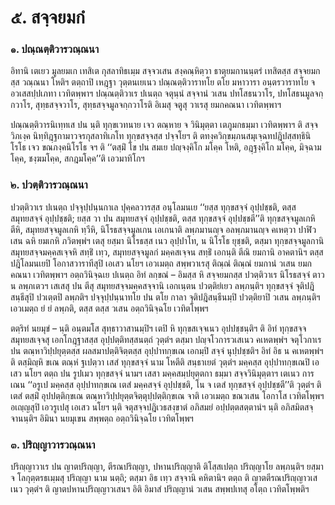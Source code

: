 <h1>๕. สจฺจยมกํ</h1>
<h3>๑. ปณฺณตฺติวารวณฺณนา</h3>
<p> อิทานิ  เตเยว มูลยมเก เทสิเต กุสลาทิธเมฺม สจฺจวเสน สงฺคณฺหิตฺวา ธาตุยมกานนฺตรํ เทสิตสฺส สจฺจยมกสฺส วณฺณนา โหติฯ ตตฺถาปิ เหฎฺฐา วุตฺตนเยเนว ปณฺณตฺติวาราทโย ตโย มหาวารา  อนฺตรวาราทโย จ อวเสสปฺปเภทา เวทิตพฺพาฯ ปณฺณตฺติวาเร ปเนตฺถ จตุนฺนํ สจฺจานํ วเสน ปทโสธนวาโร, ปทโสธนมูลจกฺกวาโร, สุทฺธสจฺจวาโร, สุทฺธสจฺจมูลจกฺกวาโรติ อิเมสุ จตูสุ วาเรสุ ยมกคณนา เวทิตพฺพาฯ</p>


<p> ปณฺณตฺติวารนิเทฺทเส ปน นฺติ ทุกฺขเวทนาย เจว ตณฺหาย จ วินิมุตฺตา เตภูมกธมฺมา เวทิตพฺพาฯ ติ สจฺจวิภเงฺค นิทฺทิฎฺฐกามาวจรกุสลาทิเภโท ทุกฺขสจฺจสฺส ปจฺจโยฯ ติ ตทงฺควิกฺขมฺภนสมุเจฺฉทปฎิปสฺสทฺธินิโรโธ เจว ขณภงฺคนิโรโธ จฯ ติ ‘‘ตสฺมิํ โข ปน สมเย ปญฺจงฺคิโก มโคฺค โหติ, อฎฺฐงฺคิโก มโคฺค, มิจฺฉามโคฺค, ชงฺฆมโคฺค, สกฎมโคฺค’’ติ เอวมาทิโกฯ</p>

</p>


<h3>๒. ปวตฺติวารวณฺณนา</h3>
<p> ปวตฺติวาเร  ปเนตฺถ ปจฺจุปฺปนฺนกาเล ปุคฺคลวารสฺส อนุโลมนเย ‘‘ยสฺส ทุกฺขสจฺจํ อุปฺปชฺชติ, ตสฺส สมุทยสจฺจํ อุปฺปชฺชติ; ยสฺส วา ปน สมุทยสจฺจํ อุปฺปชฺชติ, ตสฺส ทุกฺขสจฺจํ อุปฺปชฺชตี’’ติ ทุกฺขสจฺจมูลเกหิ ตีหิ, สมุทยสจฺจมูลเกหิ ทฺวีหิ, นิโรธสจฺจมูลเกน เอเกนาติ ลพฺภมานญฺจ อลพฺภมานญฺจ คเหตฺวา ปาฬิวเสน ฉหิ ยมเกหิ  ภวิตพฺพํฯ เตสุ ยสฺมา นิโรธสฺส เนว อุปฺปาโท, น นิโรโธ ยุชฺชติ, ตสฺมา ทุกฺขสจฺจมูลกานิ สมุทยสจฺจมคฺคสเจฺจหิ สทฺธิํ เทฺว, สมุทยสจฺจมูลกํ มคฺคสเจฺจน สทฺธิํ เอกนฺติ ตีณิ ยมกานิ อาคตานิฯ ตสฺส ปฎิโลมนเยปิ โอกาสวาราทีสุปิ เอเสว นโยฯ เอวเมตฺถ สพฺพวาเรสุ ติณฺณํ ติณฺณํ ยมกานํ วเสน ยมกคณนา เวทิตพฺพาฯ อตฺถวินิจฺฉเย ปเนตฺถ อิทํ ลกฺขณํ – อิมสฺส หิ สจฺจยมกสฺส ปวตฺติวาเร นิโรธสจฺจํ ตาว น ลพฺภเตวฯ เสเสสุ ปน ตีสุ สมุทยสจฺจมคฺคสจฺจานิ เอกเนฺตน ปวตฺติยํเยว ลพฺภนฺติฯ ทุกฺขสจฺจํ จุติปฎิสนฺธีสุปิ ปวเตฺตปิ ลพฺภติฯ ปจฺจุปฺปนฺนาทโย ปน ตโย กาลา จุติปฎิสนฺธีนมฺปิ ปวตฺติยาปิ วเสน ลพฺภนฺติฯ เอวเมตฺถ ยํ ยํ ลพฺภติ, ตสฺส ตสฺส วเสน อตฺถวินิจฺฉโย เวทิตโพฺพฯ</p>


<p>ตตฺริทํ  นยมุขํ – นฺติ อนฺตมโส สุทฺธาวาสานมฺปิฯ เตปิ หิ ทุกฺขสเจฺจเนว อุปปชฺชนฺติฯ ติ อิทํ ทุกฺขสจฺจสมุทยสเจฺจสุ เอกโกฎฺฐาสสฺส อุปฺปตฺติทสฺสนตฺถํ วุตฺตํฯ ตสฺมา ปญฺจโวการวเสเนว คเหตพฺพํฯ จตุโวกาเร ปน ตณฺหาวิปฺปยุตฺตสฺส ผลสมาปตฺติจิตฺตสฺส อุปฺปาทกฺขเณ เอกมฺปิ สจฺจํ นุปฺปชฺชติฯ อิทํ อิธ น คเหตพฺพํฯ ติ ตสฺมิญฺหิ ขเณ ตณฺหํ ฐเปตฺวา เสสํ ทุกฺขสจฺจํ นาม โหตีติ สนฺธาเยตํ วุตฺตํฯ มคฺคสฺส อุปฺปาทกฺขเณปิ เอเสว นโยฯ ตตฺถ ปน รูปเมว ทุกฺขสจฺจํ นามฯ เสสา มคฺคสมฺปยุตฺตกา ธมฺมา สจฺจวินิมุตฺตาฯ เตเนว การเณน  ‘‘อรูเป มคฺคสฺส อุปฺปาทกฺขเณ เตสํ มคฺคสจฺจํ อุปฺปชฺชติ, โน จ เตสํ ทุกฺขสจฺจํ อุปฺปชฺชตี’’ติ วุตฺตํฯ ติ เตสํ ตสฺมิํ อุปปตฺติกฺขเณ ตณฺหาวิปฺปยุตฺตจิตฺตุปฺปตฺติกฺขเณ จาติ เอวเมตฺถ ขณวเสน โอกาโส เวทิตโพฺพฯ อเญฺญสุปิ เอวรูเปสุ เอเสว นโยฯ นฺติ จตุสจฺจปฎิเวธสงฺขาตํ อภิสมยํ อปฺปตฺตสตฺตานํฯ นฺติ อภิสมิตสจฺจานนฺติฯ อิมินา นยมุเขน สพฺพตฺถ อตฺถวินิจฺฉโย เวทิตโพฺพฯ</p>

</p>


<h3>๓. ปริญฺญาวารวณฺณนา</h3>
<p> ปริญฺญาวาเร  ปน ญาตปริญฺญา, ตีรณปริญฺญา, ปหานปริญฺญาติ ติโสฺสเปตฺถ ปริญฺญาโย ลพฺภนฺติฯ ยสฺมา จ โลกุตฺตรธเมฺมสุ ปริญฺญา นาม นตฺถิ; ตสฺมา อิธ เทฺว สจฺจานิ คหิตานิฯ ตตฺถ ติ ญาตตีรณปริญฺญาวเสเนว วุตฺตํฯ ติ ญาตปหานปริญฺญาวเสนฯ อิติ อิมาสํ ปริญฺญานํ วเสน สพฺพปเทสุ อโตฺถ เวทิตโพฺพติฯ</p>

</p>

</p>





